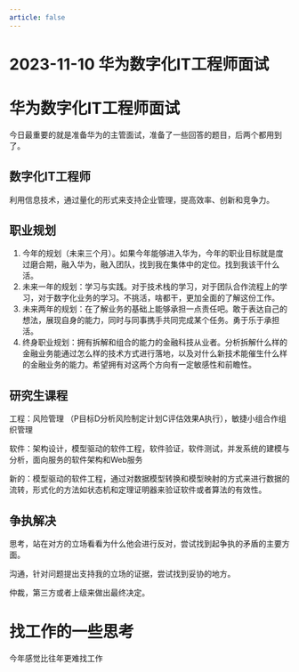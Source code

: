 ```yaml
---
article: false
---
```


# 2023-11-10 华为数字化IT工程师面试

#  华为数字化IT工程师面试

今日最重要的就是准备华为的主管面试，准备了一些回答的题目，后两个都用到了。



## 数字化IT工程师

利用信息技术，通过量化的形式来支持企业管理，提高效率、创新和竞争力。



## 职业规划

1. 今年的规划（未来三个月）。如果今年能够进入华为，今年的职业目标就是度过磨合期，融入华为，融入团队，找到我在集体中的定位。找到我该干什么活。
2. 未来一年的规划：学习与实践。对于技术栈的学习，对于团队合作流程上的学习，对于数字化业务的学习。不挑活，啥都干，更加全面的了解这份工作。
3. 未来两年的规划：在了解业务的基础上能够承担一点责任吧。敢于表达自己的想法，展现自身的能力，同时与同事携手共同完成某个任务。勇于乐于承担活。
4. 终身职业规划：拥有拆解和组合的能力的金融科技从业者。分析拆解什么样的金融业务能通过怎么样的技术方式进行落地，以及对什么新技术能催生什么样的金融业务的能力。希望拥有对这两个方向有一定敏感性和前瞻性。



## 研究生课程

工程：风险管理 （P目标D分析风险制定计划C评估效果A执行），敏捷小组合作组织管理

软件：架构设计，模型驱动的软件工程，软件验证，软件测试，并发系统的建模与分析，面向服务的软件架构和Web服务

新的：模型驱动的软件工程，通过对数据模型转换和模型映射的方式来进行数据的流转，形式化的方法如状态机和定理证明器来验证软件或者算法的有效性。



## 争执解决

思考，站在对方的立场看看为什么他会进行反对，尝试找到起争执的矛盾的主要方面。

沟通，针对问题提出支持我的立场的证据，尝试找到妥协的地方。

仲裁，第三方或者上级来做出最终决定。



# 找工作的一些思考

今年感觉比往年更难找工作